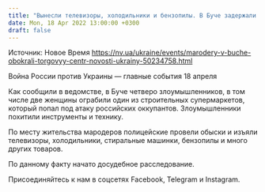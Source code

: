 ```yaml
---
title: "Вынесли телевизоры, холодильники и бензопилы. В Буче задержали группу мародеров, которые обокрали торговый центр"
date: Mon, 18 Apr 2022 13:00:00 +0300
draft: false
---
```

Источник: Новое Время https://nv.ua/ukraine/events/marodery-v-buche-obokrali-torgovyy-centr-novosti-ukrainy-50234758.html


Война России против Украины — главные события 18 апреля

Как сообщили в ведомстве, в Буче четверо злоумышленников, в том числе две женщины ограбили один из строительных супермаркетов, который попал под атаку российских оккупантов. Злоумышленники похитили инструменты и технику.

По месту жительства мародеров полицейские провели обыски и изъяли телевизоры, холодильники, стиральные машинки, бензопилы и много других товаров.

По данному факту начато досудебное расследование.

Присоединяйтесь к нам в соцсетях Facebook, Telegram и Instagram.
